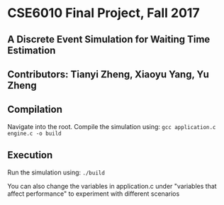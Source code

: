 # CSE6010 Final Project, Fall 2017
## A Discrete Event Simulation for Waiting Time Estimation 
## Contributors: Tianyi Zheng, Xiaoyu Yang, Yu Zheng

## Compilation
Navigate into the root. Compile the simulation using:
`gcc application.c engine.c -o build`

## Execution
Run the simulation using:
`./build`

You can also change the variables in application.c under "variables that affect performance" to experiment with different scenarios